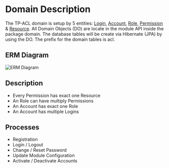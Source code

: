 # Domain Description
The TP-ACL domain is setup by 5 entities: [Login](https://git.elmar-dott.com/scm/repo/TogetherPlatform/TP-ACL/code/sources/develop/api/src/main/java/org/europa/together/domain/acl/LoginDO.java/), [Account](https://git.elmar-dott.com/scm/repo/TogetherPlatform/TP-ACL/code/sources/develop/api/src/main/java/org/europa/together/domain/acl/AccountDO.java/), [Role](https://git.elmar-dott.com/scm/repo/TogetherPlatform/TP-ACL/code/sources/develop/api/src/main/java/org/europa/together/domain/acl/RolesDO.java/), [Permission](https://git.elmar-dott.com/scm/repo/TogetherPlatform/TP-ACL/code/sources/develop/api/src/main/java/org/europa/together/domain/acl/PermissionDO.java/) & [Resource](https://git.elmar-dott.com/scm/repo/TogetherPlatform/TP-ACL/code/sources/develop/api/src/main/java/org/europa/together/domain/acl/ResourcesDO.java/). All Domain Objects (DO) are locate in the module API inside the package domain. The database tables will be create via Hibernate (JPA) by using the DO. The prefix for the domain tables is acl.

## ERM Diagram
![ERM Diagram](https://git.elmar-dott.com/scm/api/v2/plugins/directFileLink/TogetherPlatform/TP-ACL/src%2Fsite%2Fresources%2Fimages%2Fdoc%2FERM%20ACL.png)

## Description
* Every Permission has exact one Resource
* An Role can have multiply Permissions
* An Account has exact one Role
* An Account has multiple Logins

## Processes
* Registration
* Login / Logout
* Change / Reset Password
* Update Module Configuration
* Activate / Deactivate Accounts